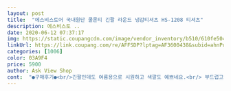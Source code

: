```yaml
---
layout: post 
title:  "에스비스토어 국내원단 쿨론티 긴팔 라운드 냉감티셔츠 HS-1208 티셔츠" 
description: 에스비스토 ..
date: 2020-06-12 07:37:17 
img: https://static.coupangcdn.com/image/vendor_inventory/b510/610fe504b36d7010240a354f4208df72c712fdddf973b998deda7071b213.jpg 
linkUrl: https://link.coupang.com/re/AFFSDP?lptag=AF3600438&subid=ahnPublicAsk&pageKey=250107576&itemId=790401523&vendorItemId=4612489145&traceid=V0-113-7802b4ee9b2d08ac 
categories: [1006] 
color: 03A9F4 
price: 5900 
author: Ask View Shop 
cont:  "●구매후기●<br/>긴팔인데도 여름용으로 시원하고 색깔도 예쁘네요.<br/> 부드럽고 촉감이 매우 좋네요.<br/> 두개를 한꺼번에 구입했어요<br/>얇고 좋아요일하면서 입으려고 구매했는데 좋은거 같습니다<br/>질은 괜찮은데, 냄새가 너무 심하더라고요.<br/> 피죤하면 괜찮을 것 같아요<br/>" 
---
```

